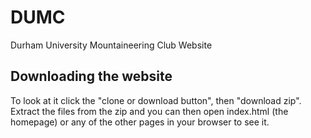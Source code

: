 # DUMC
Durham University Mountaineering Club Website
## Downloading the website
To look at it click the "clone or download button", then "download zip". Extract the files from the zip and you can then open index.html (the homepage) or any of the other pages in your browser to see it.
